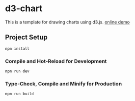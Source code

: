 # d3-chart

This is a template for drawing charts using d3.js. [online demo](https://zzxming.github.io/d3-chart/)

## Project Setup

```sh
npm install
```

### Compile and Hot-Reload for Development

```sh
npm run dev
```

### Type-Check, Compile and Minify for Production

```sh
npm run build
```
